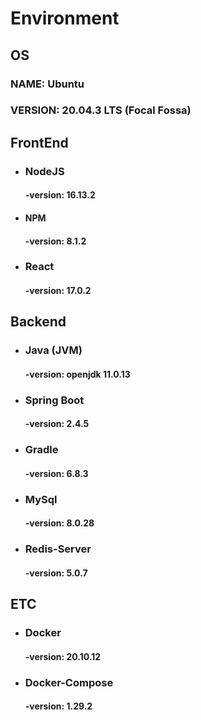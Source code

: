 # Environment



## OS

### NAME: Ubuntu

### VERSION: 20.04.3 LTS (Focal Fossa)





## FrontEnd

+ ### NodeJS

  #### -version: 16.13.2

+ #### NPM

  #### -version: 8.1.2

+ ### React

  #### -version: 17.0.2

  



## Backend

 + ### Java (JVM)

   #### -version: openjdk 11.0.13

 + ### Spring Boot

   #### -version: 2.4.5

 + ### Gradle 

   #### -version: 6.8.3

 + ### MySql

   #### -version: 8.0.28

 + ### Redis-Server

   #### -version: 5.0.7

   





## ETC

+ ### Docker

  #### -version: 20.10.12

+ ### Docker-Compose

  #### -version: 1.29.2

  

























